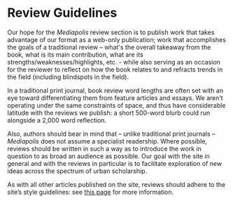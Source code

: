 # Review Guidelines

Our hope for the *Mediapolis* review section is to publish work that takes advantage of our format as a web-only publication; work that accomplishes the goals of a traditional review – what's the overall takeaway from the book, what is its main contribution, what are its strengths/weaknesses/highlights, etc. - while also serving as an occasion for the reviewer to reflect on how the book relates to and refracts trends in the field (including blindspots in the field).
 
In a traditional print journal, book review word lengths are often set with an eye toward differentiating them from feature articles and essays. We aren’t operating under the same constraints of space, and thus have considerable latitude with the reviews we publish: a short 500-word blurb could run alongside a 2,000 word reflection.

Also, authors should bear in mind that – unlike traditional print journals – *Mediapolis* does not assume a specialist readership. Where possible, reviews should be written in such a way as to introduce the work in question to as broad an audience as possible. Our goal with the site in general and with the reviews in particular is to facilitate exploration of new ideas across the spectrum of urban scholarship.

As with all other articles published on the site, reviews should adhere to the site’s style guidelines: see [this page](http://www.mediapolisjournal.com/about-us/editorial-policies/ "Mediapolis editorial policies") for more information.